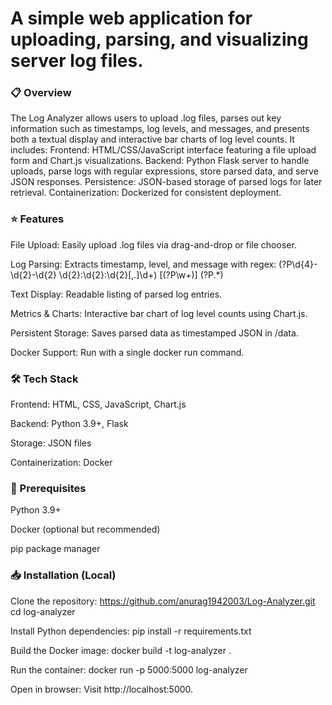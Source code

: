 # A simple web application for uploading, parsing, and visualizing server log files.

### 📋 Overview

The Log Analyzer allows users to upload .log files, parses out key information such as timestamps, log levels, and messages, and presents both a textual display and interactive bar charts of log level counts. It includes:
Frontend: HTML/CSS/JavaScript interface featuring a file upload form and Chart.js visualizations.
Backend: Python Flask server to handle uploads, parse logs with regular expressions, store parsed data, and serve JSON responses.
Persistence: JSON-based storage of parsed logs for later retrieval.
Containerization: Dockerized for consistent deployment.

### ⭐ Features

File Upload: Easily upload .log files via drag-and-drop or file chooser.

Log Parsing: Extracts timestamp, level, and message with regex:
(?P<timestamp>\d{4}-\d{2}-\d{2} \d{2}:\d{2}:\d{2}[,.]\d+) \[(?P<level>\w+)\] (?P<message>.*)

Text Display: Readable listing of parsed log entries.

Metrics & Charts: Interactive bar chart of log level counts using Chart.js.

Persistent Storage: Saves parsed data as timestamped JSON in /data.

Docker Support: Run with a single docker run command.

### 🛠️ Tech Stack

Frontend: HTML, CSS, JavaScript, Chart.js

Backend: Python 3.9+, Flask

Storage: JSON files

Containerization: Docker

### 🚀 Prerequisites

Python 3.9+

Docker (optional but recommended)

pip package manager

### 📥 Installation (Local)

Clone the repository:
https://github.com/anurag1942003/Log-Analyzer.git
cd log-analyzer

Install Python dependencies:
pip install -r requirements.txt

Build the Docker image:
docker build -t log-analyzer .

Run the container:
docker run -p 5000:5000 log-analyzer

Open in browser:
Visit http://localhost:5000.
